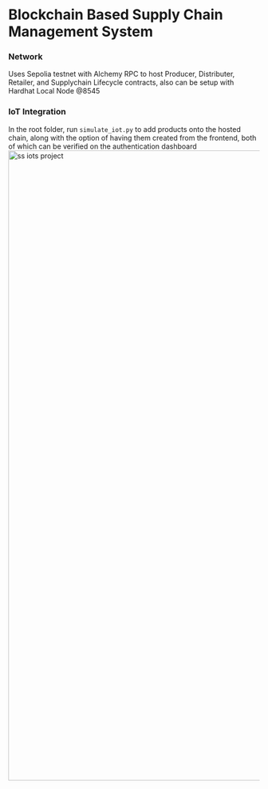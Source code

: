 # Blockchain Based Supply Chain Management System

### Network
Uses Sepolia testnet with Alchemy RPC to host Producer, Distributer, Retailer, and Supplychain Lifecycle contracts, also can be setup with Hardhat Local Node @8545

### IoT Integration
In the root folder, run `simulate_iot.py` to add products onto the hosted chain, along with the option of having them  created from the frontend, both of which can be verified on the authentication dashboard
<img width="1261" alt="ss iots project" src="https://github.com/user-attachments/assets/8776f90b-59e0-4cd4-ba04-8eec4714e44a" />
